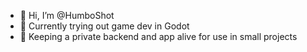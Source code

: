 - 👋 Hi, I’m @HumboShot
- 📝 Currently trying out game dev in Godot
- 🚧 Keeping a private backend and app alive for use in small projects

<!---
HumboShot/HumboShot is a ✨ special ✨ repository because its `README.md` (this file) appears on your GitHub profile.
You can click the Preview link to take a look at your changes.
--->
